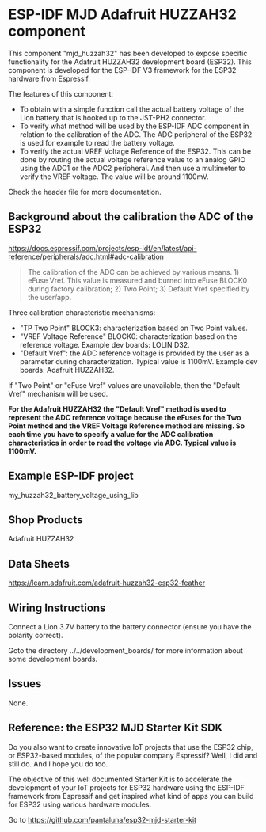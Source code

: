 # ESP-IDF MJD Adafruit HUZZAH32 component
This component "mjd_huzzah32" has been developed to expose specific functionality for the Adafruit HUZZAH32 development board (ESP32). This component is developed for the ESP-IDF V3 framework for the ESP32 hardware from Espressif.

The features of this component:

* To obtain with a simple function call the actual battery voltage of the Lion battery that is hooked up to the JST-PH2 connector.
* To verify what method will be used by the ESP-IDF ADC component in relation to the calibration of the ADC. The ADC peripheral of the ESP32 is used for example to read the battery voltage.
* To verify the actual VREF Voltage Reference of the ESP32. This can be done by routing the actual voltage reference value to an analog GPIO using the ADC1 or the ADC2 peripheral. And then use a multimeter to verify the VREF voltage. The value will be around 1100mV.



Check the header file for more documentation.



## Background about the calibration the ADC of the ESP32

https://docs.espressif.com/projects/esp-idf/en/latest/api-reference/peripherals/adc.html#adc-calibration

> The calibration of the ADC can be achieved by various means. 1) eFuse Vref. This value is measured and burned into eFuse BLOCK0 during factory calibration; 2) Two Point; 3) Default Vref specified by the user/app.



Three calibration characteristic mechanisms:

* "TP Two Point" BLOCK3: characterization based on Two Point values.
* "VREF Voltage Reference" BLOCK0: characterization based on the reference voltage. Example dev boards: LOLIN D32.
* "Default Vref": the ADC reference voltage is provided by the user as a parameter during characterization. Typical value is 1100mV. Example dev boards: Adafruit HUZZAH32.

If "Two Point" or "eFuse Vref" values are unavailable, then the "Default Vref" mechanism will be used.

   

**For the Adafruit HUZZAH32 the "Default Vref" method is used to represent the ADC reference voltage because the eFuses for the Two Point method and the VREF Voltage Reference method are missing. So each time you have to specify a value for the ADC calibration characteristics in order to read the voltage via ADC. Typical value is 1100mV.**



## Example ESP-IDF project
my_huzzah32_battery_voltage_using_lib



## Shop Products
Adafruit HUZZAH32



## Data Sheets
https://learn.adafruit.com/adafruit-huzzah32-esp32-feather



## Wiring Instructions
Connect a Lion 3.7V battery to the battery connector (ensure you have the polarity correct).

Goto the directory ../../development_boards/ for more information about some development boards.



## Issues

None.



## Reference: the ESP32 MJD Starter Kit SDK

Do you also want to create innovative IoT projects that use the ESP32 chip, or ESP32-based modules, of the popular company Espressif? Well, I did and still do. And I hope you do too.

The objective of this well documented Starter Kit is to accelerate the development of your IoT projects for ESP32 hardware using the ESP-IDF framework from Espressif and get inspired what kind of apps you can build for ESP32 using various hardware modules.

Go to https://github.com/pantaluna/esp32-mjd-starter-kit

